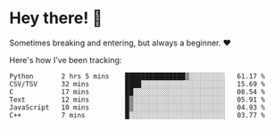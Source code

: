 # Hey there! 👋
Sometimes breaking and entering, but always a beginner. ❤️

Here's how I've been tracking:
<!--START_SECTION:waka-->

```text
Python       2 hrs 5 mins    ███████████████▒░░░░░░░░░   61.17 %
CSV/TSV      32 mins         ████░░░░░░░░░░░░░░░░░░░░░   15.69 %
C            17 mins         ██░░░░░░░░░░░░░░░░░░░░░░░   08.54 %
Text         12 mins         █▒░░░░░░░░░░░░░░░░░░░░░░░   05.91 %
JavaScript   10 mins         █▒░░░░░░░░░░░░░░░░░░░░░░░   04.93 %
C++          7 mins          █░░░░░░░░░░░░░░░░░░░░░░░░   03.77 %
```

<!--END_SECTION:waka-->
